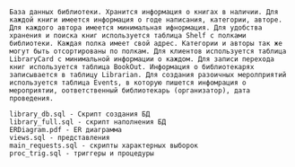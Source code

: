     База данных библиотеки. Хранится информация о книгах в наличии. Для каждой книги имеется информация о годе написания, категории, авторе. Для каждого автора имеется минимальная ифнормация. Для удобства хранения и поиска книг используется таблица Shelf с полками библиотеки. Каждая полка имеет свой адрес. Категории и авторы так же могут быть отсортированы по полкам. Для клиентов используется таблица LibraryCard с минимальной информации о каждом. Для записи перехода книг используется таблица BookOut. Информация о библиотекарях записывается в таблицу Librarian. Для создания разоичных меролприятий используется таблица Events, в которую пишется инфомрация о мероприятии, оответственный библиотекарь (организатор), дата проведения.
    
    library_db.sql - Скрипт создания БД
   	library_full.sql - скрипт наполнения БД
    ERDiagram.pdf - ER диаграмма
    views.sql - представления
    main_requests.sql - скрипты характерных выборок
    proc_trig.sql - триггеры и процедуры
